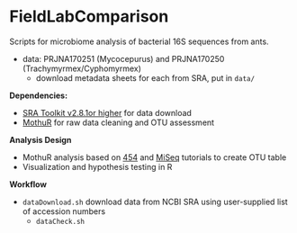 # FieldLabComparison

Scripts for microbiome analysis of bacterial 16S sequences from ants.

* data: PRJNA170251 (Mycocepurus) and PRJNA170250 (Trachymyrmex/Cyphomyrmex)
	* download metadata sheets for each from SRA, put in `data/`

**Dependencies:**
* [SRA Toolkit v2.8.1or higher](https://github.com/ncbi/sra-tools) for data download
* [MothuR](https://mothur.org/wiki/Download_mothur) for raw data cleaning and OTU assessment

**Analysis Design**
* MothuR analysis based on [454](https://www.mothur.org/wiki/454_SOP) and [MiSeq](https://www.mothur.org/wiki/MiSeq_SOP) tutorials to create OTU table
* Visualization and hypothesis testing in R

**Workflow**
* `dataDownload.sh` download data from NCBI SRA using user-supplied list of accession numbers
	* `dataCheck.sh`